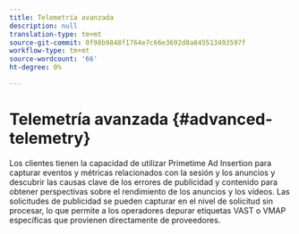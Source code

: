 ```yaml
---
title: Telemetría avanzada
description: null
translation-type: tm+mt
source-git-commit: 0f98b9848f1764e7c66e3692d8a845513493597f
workflow-type: tm+mt
source-wordcount: '66'
ht-degree: 0%

---
```



# Telemetría avanzada {#advanced-telemetry}

Los clientes tienen la capacidad de utilizar Primetime Ad Insertion para capturar eventos y métricas relacionados con la sesión y los anuncios y descubrir las causas clave de los errores de publicidad y contenido para obtener perspectivas sobre el rendimiento de los anuncios y los vídeos.  Las solicitudes de publicidad se pueden capturar en el nivel de solicitud sin procesar, lo que permite a los operadores depurar etiquetas VAST o VMAP específicas que provienen directamente de proveedores.
